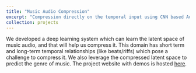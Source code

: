 ```yaml
---
title: "Music Audio Compression"
excerpt: "Compression directly on the temporal input using CNN based Autoencoders without frequency domain conversion"
collection: projects
---
```


We developed a deep learning system which can learn the latent space of music audio, and that will help us compress it. This domain has short term and long-term temporal relationships (like beats/riffs) which pose a challenge to compress it. We also leverage the compressed latent space to predict the genre of music. The project website with demos is hosted [here](https://pgrady3.github.io/music-compression-web/).

